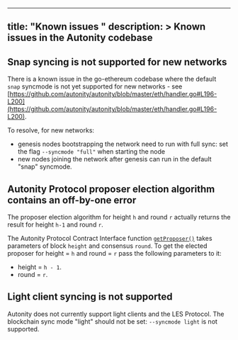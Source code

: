 
---
title: "Known issues "
description: >
  Known issues in the Autonity codebase
---

## Snap syncing is not supported for new networks

There is a known issue in the go-ethereum codebase where the default `snap` syncmode is not yet supported for new networks  - see [https://github.com/autonity/autonity/blob/master/eth/handler.go#L196-L200](https://github.com/autonity/autonity/blob/master/eth/handler.go#L196-L200).

To resolve, for new networks:

- genesis nodes bootstrapping the network need to run with full sync: set the flag `--syncmode "full"` when starting the node
- new nodes joining the network after genesis can run in the default "snap" syncmode.

## Autonity Protocol proposer election algorithm contains an off-by-one error

The proposer election algorithm for height `h` and round `r` actually returns the result for height `h-1` and round `r`.

The Autonity Protocol Contract Interface function [`getProposer()`](/reference/api/aut/#getproposer) takes parameters of block `height` and consensus `round`. To get the elected proposer for height = `h` and round = `r` pass the following parameters to it:
- height = `h - 1`.
- round = `r`.

## Light client syncing is not supported

Autonity does not currently support light clients and the LES Protocol. The blockchain sync mode "light" should not be set: `--syncmode light` is not supported.

